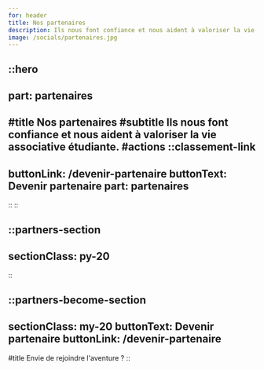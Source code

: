 ```yaml
---
for: header
title: Nos partenaires
description: Ils nous font confiance et nous aident à valoriser la vie associative étudiante.
image: /socials/partenaires.jpg
---
```


::hero
---
part: partenaires
---
#title
Nos partenaires
#subtitle
Ils nous font confiance et nous aident à valoriser la vie associative étudiante.
#actions
  ::classement-link
  ---
  buttonLink: /devenir-partenaire
  buttonText: Devenir partenaire
  part: partenaires
  ---
  ::
::

::partners-section
---
sectionClass: py-20
---
::


::partners-become-section
---
sectionClass: my-20
buttonText: Devenir partenaire
buttonLink: /devenir-partenaire
---
#title
Envie de rejoindre l'aventure ?
::

